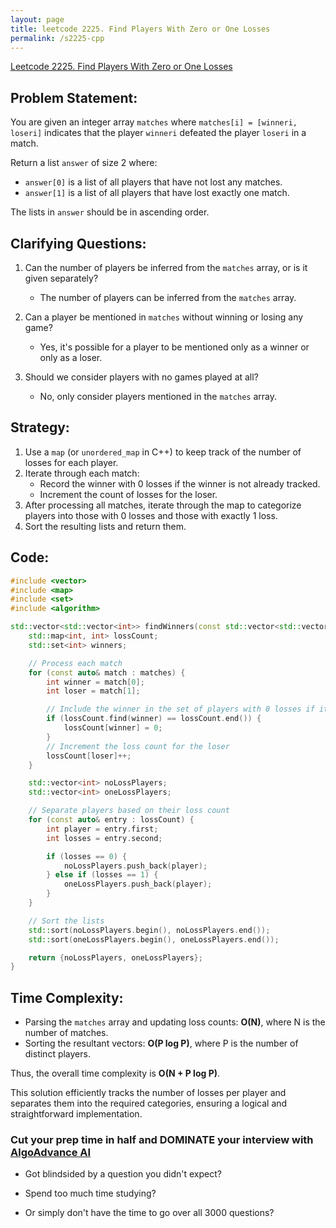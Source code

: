 ```yaml
---
layout: page
title: leetcode 2225. Find Players With Zero or One Losses
permalink: /s2225-cpp
---
```

[Leetcode 2225. Find Players With Zero or One Losses](https://algoadvance.github.io/algoadvance/l2225)
## Problem Statement:

You are given an integer array `matches` where `matches[i] = [winneri, loseri]` indicates that the player `winneri` defeated the player `loseri` in a match.

Return a list `answer` of size 2 where:
- `answer[0]` is a list of all players that have not lost any matches.
- `answer[1]` is a list of all players that have lost exactly one match.

The lists in `answer` should be in ascending order.

## Clarifying Questions:

1. Can the number of players be inferred from the `matches` array, or is it given separately?
   - The number of players can be inferred from the `matches` array.
   
2. Can a player be mentioned in `matches` without winning or losing any game?
   - Yes, it's possible for a player to be mentioned only as a winner or only as a loser.

3. Should we consider players with no games played at all?
   - No, only consider players mentioned in the `matches` array.

## Strategy:

1. Use a `map` (or `unordered_map` in C++) to keep track of the number of losses for each player.
2. Iterate through each match:
   - Record the winner with 0 losses if the winner is not already tracked.
   - Increment the count of losses for the loser.
3. After processing all matches, iterate through the map to categorize players into those with 0 losses and those with exactly 1 loss.
4. Sort the resulting lists and return them.

## Code:

```cpp
#include <vector>
#include <map>
#include <set>
#include <algorithm>

std::vector<std::vector<int>> findWinners(const std::vector<std::vector<int>>& matches) {
    std::map<int, int> lossCount;
    std::set<int> winners;

    // Process each match
    for (const auto& match : matches) {
        int winner = match[0];
        int loser = match[1];

        // Include the winner in the set of players with 0 losses if it appears for the first time
        if (lossCount.find(winner) == lossCount.end()) {
            lossCount[winner] = 0;
        }
        // Increment the loss count for the loser
        lossCount[loser]++;
    }

    std::vector<int> noLossPlayers;
    std::vector<int> oneLossPlayers;

    // Separate players based on their loss count
    for (const auto& entry : lossCount) {
        int player = entry.first;
        int losses = entry.second;

        if (losses == 0) {
            noLossPlayers.push_back(player);
        } else if (losses == 1) {
            oneLossPlayers.push_back(player);
        }
    }

    // Sort the lists
    std::sort(noLossPlayers.begin(), noLossPlayers.end());
    std::sort(oneLossPlayers.begin(), oneLossPlayers.end());

    return {noLossPlayers, oneLossPlayers};
}
```

## Time Complexity:

- Parsing the `matches` array and updating loss counts: **O(N)**, where N is the number of matches.
- Sorting the resultant vectors: **O(P log P)**, where P is the number of distinct players.
  
Thus, the overall time complexity is **O(N + P log P)**.

This solution efficiently tracks the number of losses per player and separates them into the required categories, ensuring a logical and straightforward implementation.


### Cut your prep time in half and DOMINATE your interview with [AlgoAdvance AI](https://algoAdvance.com)

- Got blindsided by a question you didn't expect?

- Spend too much time studying?

- Or simply don't have the time to go over all 3000 questions?

